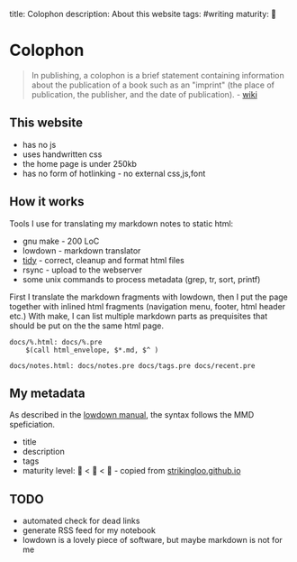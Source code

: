 title: Colophon
description: About this website
tags: #writing
maturity: 🌱

Colophon
========

> In publishing, a colophon is a brief statement containing information
> about the publication of a book such as an "imprint" (the place of
> publication, the publisher, and the date of publication). - [wiki]

This website
------------

-   has no js
-   uses handwritten css
-   the home page is under 250kb
-   has no form of hotlinking - no external css,js,font

How it works
------------

Tools I use for translating my markdown notes to static html:

-   gnu make - 200 LoC
-   lowdown - markdown translator
-   [tidy] - correct, cleanup and format html files
-   rsync - upload to the webserver
-   some unix commands to process metadata (grep, tr, sort, printf)

First I translate the markdown fragments with lowdown, then I put the
page together with inlined html fragments (navigation menu, footer, html
header etc.) With make, I can list multiple markdown parts as
prequisites that should be put on the the same html page.

    docs/%.html: docs/%.pre
    	$(call html_envelope, $*.md, $^ )

    docs/notes.html: docs/notes.pre docs/tags.pre docs/recent.pre

My metadata
-----------

As described in the [lowdown manual], the syntax follows the MMD
speficiation.

-   title
-   description
-   tags
-   maturity level: 🌱 \< 🌿 \< 🌻 - copied from [strikingloo.github.io]

TODO
----

-   automated check for dead links
-   generate RSS feed for my notebook
-   lowdown is a lovely piece of software, but maybe markdown is not for
    me

  [Colophon]: #colophon
  [This website]: #this-website
  [How it works]: #how-it-works
  [My metadata]: #my-metadata
  [TODO]: #todo
  [wiki]: https://en.wikipedia.org/wiki/Colophon_(publishing)
  [tidy]: http://www.html-tidy.org
  [lowdown manual]: https://man.archlinux.org/man/lowdown.5.en#Metadata
  [strikingloo.github.io]: https://strikingloo.github.io
